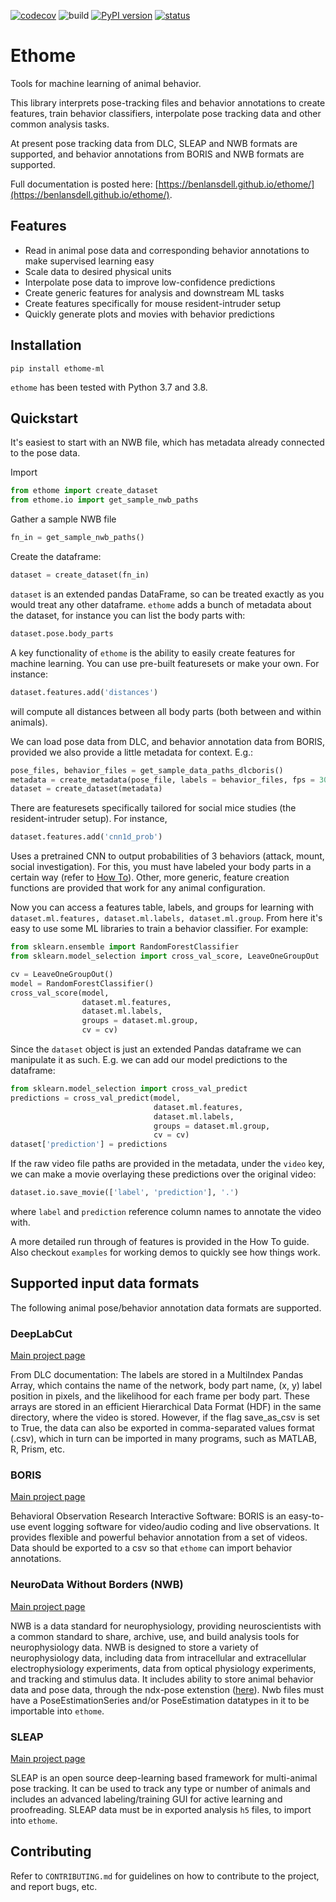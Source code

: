 [![codecov](https://codecov.io/gh/benlansdell/ethome/branch/master/graph/badge.svg?token=IJ0JJBOGGS)](https://codecov.io/gh/benlansdell/ethome)
![build](https://github.com/benlansdell/ethome/actions/workflows/workflow.yml/badge.svg)
[![PyPI version](https://badge.fury.io/py/ethome-ml.svg)](https://badge.fury.io/py/ethome-ml)
[![status](https://joss.theoj.org/papers/0472dab158806827a83da79e602e16e4/status.svg)](https://joss.theoj.org/papers/0472dab158806827a83da79e602e16e4)

# Ethome

Tools for machine learning of animal behavior. 

This library interprets pose-tracking files and behavior annotations to create features, train behavior classifiers, interpolate pose tracking data and other common analysis tasks. 

At present pose tracking data from DLC, SLEAP and NWB formats are supported, and behavior annotations from BORIS and NWB formats are supported.

Full documentation is posted here: [https://benlansdell.github.io/ethome/](https://benlansdell.github.io/ethome/). 

## Features

* Read in animal pose data and corresponding behavior annotations to make supervised learning easy
* Scale data to desired physical units
* Interpolate pose data to improve low-confidence predictions 
* Create generic features for analysis and downstream ML tasks
* Create features specifically for mouse resident-intruder setup
* Quickly generate plots and movies with behavior predictions

## Installation

```
pip install ethome-ml
```

`ethome` has been tested with Python 3.7 and 3.8. 

## Quickstart

It's easiest to start with an NWB file, which has metadata already connected to the pose data. 

Import
```python
from ethome import create_dataset
from ethome.io import get_sample_nwb_paths
```

Gather a sample NWB file
```python
fn_in = get_sample_nwb_paths()
```

Create the dataframe:
```python
dataset = create_dataset(fn_in)
```
`dataset` is an extended pandas DataFrame, so can be treated exactly as you would treat any other dataframe. `ethome` adds a bunch of metadata about the dataset, for instance you can list the body parts with:
```python
dataset.pose.body_parts
```

A key functionality of `ethome` is the ability to easily create features for machine learning. You can use pre-built featuresets or make your own. For instance:
```python
dataset.features.add('distances')
``` 
will compute all distances between all body parts (both between and within animals).

We can load pose data from DLC, and behavior annotation data from BORIS, provided we also provide a little metadata for context. E.g.:
```python
pose_files, behavior_files = get_sample_data_paths_dlcboris()
metadata = create_metadata(pose_file, labels = behavior_files, fps = 30)
dataset = create_dataset(metadata)
```

There are featuresets specifically tailored for social mice studies (the resident-intruder setup). For instance, 
```python
dataset.features.add('cnn1d_prob')
```
Uses a pretrained CNN to output probabilities of 3 behaviors (attack, mount, social investigation). For this, you must have labeled your body parts in a certain way (refer to [How To](https://benlansdell.github.io/ethome/how-to/)). Other, more generic, feature creation functions are provided that work for any animal configuration. 

Now you can access a features table, labels, and groups for learning with `dataset.ml.features, dataset.ml.labels, dataset.ml.group`. From here it's easy to use some ML libraries to train a behavior classifier. For example:
```python
from sklearn.ensemble import RandomForestClassifier
from sklearn.model_selection import cross_val_score, LeaveOneGroupOut

cv = LeaveOneGroupOut()
model = RandomForestClassifier()
cross_val_score(model, 
                dataset.ml.features, 
                dataset.ml.labels, 
                groups = dataset.ml.group, 
                cv = cv)
```

Since the `dataset` object is just an extended Pandas dataframe we can manipulate it as such. E.g. we can add our model predictions to the dataframe:
```python
from sklearn.model_selection import cross_val_predict
predictions = cross_val_predict(model, 
                                dataset.ml.features, 
                                dataset.ml.labels, 
                                groups = dataset.ml.group, 
                                cv = cv)
dataset['prediction'] = predictions
```

If the raw video file paths are provided in the metadata, under the `video` key, we can make a movie overlaying these predictions over the original video:
```python
dataset.io.save_movie(['label', 'prediction'], '.')
```
where `label` and `prediction` reference column names to annotate the video with.

A more detailed run through of features is provided in the How To guide. Also checkout `examples` for working demos to quickly see how things work.

## Supported input data formats

The following animal pose/behavior annotation data formats are supported.

### DeepLabCut

[Main project page](https://github.com/DeepLabCut/DeepLabCut)

From DLC documentation: The labels are stored in a MultiIndex Pandas Array, which contains the name of the network, body part name, (x, y) label position in pixels, and the likelihood for each frame per body part. These arrays are stored in an efficient Hierarchical Data Format (HDF) in the same directory, where the video is stored. However, if the flag save_as_csv is set to True, the data can also be exported in comma-separated values format (.csv), which in turn can be imported in many programs, such as MATLAB, R, Prism, etc.

### BORIS 

[Main project page](https://www.boris.unito.it/)

Behavioral Observation Research Interactive Software: BORIS is an easy-to-use event logging software for video/audio coding and live observations. It provides flexible and powerful behavior annotation from a set of videos. Data should be exported to a csv so that `ethome` can import behavior annotations.

### NeuroData Without Borders (NWB)

[Main project page](https://www.nwb.org/)

NWB is a data standard for neurophysiology, providing neuroscientists with a common standard to share, archive, use, and build analysis tools for neurophysiology data. NWB is designed to store a variety of neurophysiology data, including data from intracellular and extracellular electrophysiology experiments, data from optical physiology experiments, and tracking and stimulus data. It includes ability to store animal behavior data and pose data, through the ndx-pose extenstion ([here](https://github.com/rly/ndx-pose)). Nwb files must have a PoseEstimationSeries and/or PoseEstimation datatypes in it to be importable into `ethome`.

### SLEAP

[Main project page](https://sleap.ai/)

SLEAP is an open source deep-learning based framework for multi-animal pose tracking. It can be used to track any type or number of animals and includes an advanced labeling/training GUI for active learning and proofreading. SLEAP data must be in exported analysis `h5` files, to import into `ethome`.

## Contributing

Refer to `CONTRIBUTING.md` for guidelines on how to contribute to the project, and report bugs, etc.